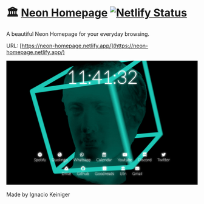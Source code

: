# 🏛 [Neon Homepage](https://neon-homepage.netlify.app/) [![Netlify Status](https://api.netlify.com/api/v1/badges/c25081cf-ee5a-4d88-8d61-d3f7046ecdb2/deploy-status)](https://app.netlify.com/sites/neon-homepage/deploys)

A beautiful Neon Homepage for your everyday browsing.

URL: [https://neon-homepage.netlify.app/](https://neon-homepage.netlify.app/)

![App image](./NeonHomepage.png)

Made by Ignacio Keiniger